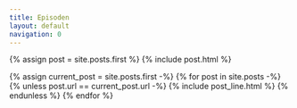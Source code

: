 ```yaml
---
title: Episoden
layout: default
navigation: 0
---
```

{% assign post = site.posts.first %}
{% include post.html %}

{% assign current_post = site.posts.first -%}
{% for post in site.posts -%}
  {% unless post.url == current_post.url -%}
    {% include post_line.html %}
  {% endunless %}
{% endfor %}
